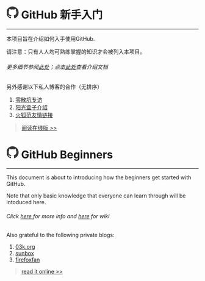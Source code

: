 # ![](/assets/logo.png) GitHub 新手入门

---

本项目旨在介绍如何入手使用GitHub.

请注意：只有人人均可熟练掌握的知识才会被列入本项目。

###### 更多细节参阅[此处](https://github.com/EMLVIRUS/GitHub-Beginners/issues/1)；点击[此处](https://github.com/EMLVIRUS/GitHub-Beginners/wiki/%E4%BB%8B%E7%BB%8D%E6%96%87%E6%A1%A3)查看介绍文档

另外感谢以下私人博客的合作（无排序）

1. [零散坑专访](https://03k.org/github-guide.html)
2. [阳光盒子介绍](http://sunbox.cc/github-started.html)
3. [火狐范友情链接](http://firefoxfan.org/)

> [阅读在线版 &gt;&gt;](https://www.gitbook.com/read/book/emlvirus/github-beginners)

# ![](/assets/logo.png) GitHub Beginners

---

This document is about to introducing how the beginners get started with GitHub.

Note that only basic knowledge that everyone can learn through will be intoduced here.

###### Click [here ](https://github.com/EMLVIRUS/GitHub-Beginners/issues/1)for more info and [here](https://github.com/EMLVIRUS/GitHub-Beginners/wiki/%E4%BB%8B%E7%BB%8D%E6%96%87%E6%A1%A3) for wiki

Also grateful to the following private blogs:

1. [03k.org](https://03k.org/github-guide.html)
2. [sunbox](http://sunbox.cc/github-started.html)
3. [firefoxfan](http://firefoxfan.org/)

> [read it online &gt;&gt;](https://emlvirus.gitbooks.io/github-beginners/content/)



